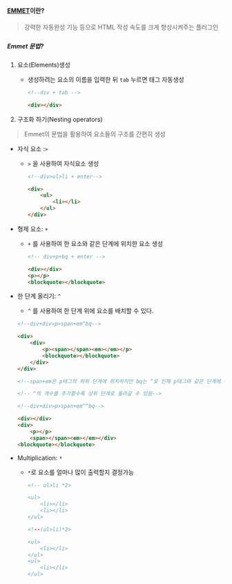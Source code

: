 #### [EMMET](https://docs.emmet.io/cheat-sheet/)이란?

> 강력한 자동완성 기능 등으로 HTML 작성 속도를 크게 향상시켜주는 플러그인

#####  

##### Emmet 문법?

1. 요소(Elements)생성

   - 생성하려는 요소의 이름을 입력한 뒤 `tab` 누르면 태그 자동생성

     ```html
     <!--div + tab -->
     
     <div></div>
     ```

2. 구조화 하기(Nesting operators)

> Emmet의 문법을 활용하여 요소들의 구조를 간편히 생성

- 자식 요소 :`>` 

  - `>` 을 사용하여 자식요소 생성

    ```html
    <!--div>ul>li + enter-->
    
    <div>
        <ul>
            <li></li>
        </ul>
    </div>
    
    ```

    

- 형제 요소: `+`

  - `+` 를 사용하여 한 요소와 같은 단계에 위치한 요소 생성

    ```html
    <!-- div+p+bq + enter -->
    
    <div></div>
    <p></p>
    <blockquote></blockquote>
    ```

    

- 한 단계 올리기: `^`

  - `^` 를 사용하여 한 단계 위에 요소를 배치할 수 있다.

  ``` html
  <!--div+div>p>span+em^bq-->
  
  <div>
      <div>
          <p><span></span><em></em></p>
          <blockquote></blockquote>
      </div>
  </div>
  
  <!--span+em은 p태그의 하위 단계에 위치하지만 bq는 ^로 인해 p태그와 같은 단계에 위치-->
  
  <!-- ^의 개수를 추가할수록 상위 단계로 올라갈 수 있음-->
  
  <!--div+div>p>span+em^^bq-->
  
  <div></div>
  <div>
      <p></p>
      <span></span><em></em></div>
  <blockquote></blockquote>
  
  ```

- Multiplication: `*`

  - `*`로 요소를 얼마나 많이 출력할지 결정가능

    ```html
    <!-- ul>li *2>
    
    <ul>
        <li></li>
        <li></li>
    </ul>
    
    <!--(ul>li)*2>
    
    <ul>
        <li></li>
    </ul>
    <ul>
        <li></li>
    </ul>
    ```

    